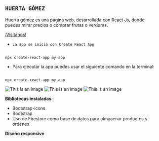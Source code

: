 ## `HUERTA GÓMEZ`

Huerta gómez es una  página web, desarrollada con React Js, donde puedes mirar precios o comprar frutas o verduras.  

[¡Visítanos!](https://react-e-commerce-eight.vercel.app/) 

* `La app se inició con Create React App`

``` 

npx create-react-app my-app 

``` 

* Para ejecutar la app puedes usar el siguiente comando en la terminal: 

``` 

npx create-react-app my-app 

``` 

 

![This is an image](https://i.pinimg.com/564x/15/30/57/1530572f3aa842df45b29e9190ebf2ed.jpg) 
![This is an image](https://i.pinimg.com/564x/a7/38/2b/a7382b9506582365a41c7c04863cb362.jpg) 
![This is an image](https://user-images.githubusercontent.com/110495591/225001244-0330221b-df3f-4ce0-bfe9-d66648782c2e.png)



 
**Bibliotecas instaladas :**

* Bootstrap-icons
* Bootstrap
* Uso de Firestore como base de datos para almacenar productos y ordenes.

**Diseño responsive**

